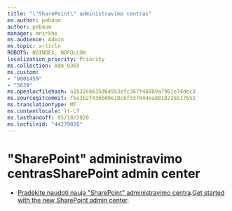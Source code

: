 ```yaml
---
title: "\"SharePoint\" administravimo centras"
ms.author: pebaum
author: pebaum
manager: mnirkhe
ms.audience: Admin
ms.topic: article
ROBOTS: NOINDEX, NOFOLLOW
localization_priority: Priority
ms.collection: Adm_O365
ms.custom:
- "9001459"
- "5639"
ms.openlocfilehash: a1832eb635d64953efc387f46089a7961e74dec3
ms.sourcegitcommit: f5a3b2f436b00e18cbf337044ea8818726517651
ms.translationtype: MT
ms.contentlocale: lt-LT
ms.lasthandoff: 05/18/2020
ms.locfileid: "44279028"
---
```

# <a name="sharepoint-admin-center"></a><span data-ttu-id="c763b-102">"SharePoint" administravimo centras</span><span class="sxs-lookup"><span data-stu-id="c763b-102">SharePoint admin center</span></span>

- <span data-ttu-id="c763b-103">[Pradėkite naudoti naują "SharePoint" administravimo centrą](https://docs.microsoft.com/sharepoint/get-started-new-admin-center).</span><span class="sxs-lookup"><span data-stu-id="c763b-103">[Get started with the new SharePoint admin center](https://docs.microsoft.com/sharepoint/get-started-new-admin-center).</span></span>
